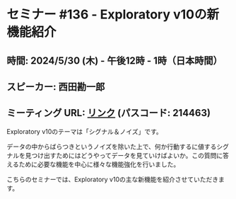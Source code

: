 # セミナー #136 - Exploratory v10の新機能紹介

## 時間: 2024/5/30 (木) - 午後12時 - 1時（日本時間）
## スピーカー: 西田勘一郎
## ミーティング URL: [リンク](https://us02web.zoom.us/j/331585134?pwd=VGVyeXBRWjFMT2hESFdhSU45Z2d0dz09) (パスコード: 214463)

Exploratory v10のテーマは「シグナル＆ノイズ」です。

データの中からばらつきというノイズを除いた上で、何か行動するに値するシグナルを見つけ出すためにはどうやってデータを見ていけばよいか。この質問に答えるために必要な機能を中心に様々な機能強化を行いました。

こちらのセミナーでは、Exploratory v10の主な新機能を紹介させていただきます。